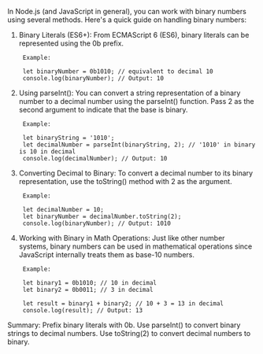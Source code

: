 In Node.js (and JavaScript in general), you can work with binary numbers using several methods. Here's a quick guide on handling binary numbers:

1. Binary Literals (ES6+):
From ECMAScript 6 (ES6), binary literals can be represented using the 0b prefix.

        Example:

        let binaryNumber = 0b1010; // equivalent to decimal 10
        console.log(binaryNumber); // Output: 10


2. Using parseInt():
You can convert a string representation of a binary number to a decimal number using the parseInt() function. Pass 2 as the second argument to indicate that the base is binary.

        Example:

        let binaryString = '1010';
        let decimalNumber = parseInt(binaryString, 2); // '1010' in binary is 10 in decimal
        console.log(decimalNumber); // Output: 10


3. Converting Decimal to Binary:
To convert a decimal number to its binary representation, use the toString() method with 2 as the argument.

        Example:

        let decimalNumber = 10;
        let binaryNumber = decimalNumber.toString(2);
        console.log(binaryNumber); // Output: 1010


4. Working with Binary in Math Operations:
Just like other number systems, binary numbers can be used in mathematical operations since JavaScript internally treats them as base-10 numbers.

        Example:

        let binary1 = 0b1010; // 10 in decimal
        let binary2 = 0b0011; // 3 in decimal

        let result = binary1 + binary2; // 10 + 3 = 13 in decimal
        console.log(result); // Output: 13


Summary:
        Prefix binary literals with 0b.
        Use parseInt() to convert binary strings to decimal numbers.
        Use toString(2) to convert decimal numbers to binary.
